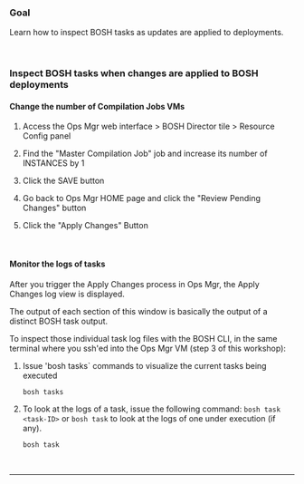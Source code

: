### Goal

Learn how to inspect BOSH tasks as updates are applied to deployments.

<br/>

### Inspect BOSH tasks when changes are applied to BOSH deployments

#### Change the number of Compilation Jobs VMs

1. Access the Ops Mgr web interface > BOSH Director tile > Resource Config panel

1. Find the "Master Compilation Job" job and increase its number of INSTANCES by 1

1. Click the SAVE button

1. Go back to Ops Mgr HOME page and click the "Review Pending Changes" button

1. Click the "Apply Changes" Button

<br/>

####  Monitor the logs of tasks

After you trigger the Apply Changes process in Ops Mgr, the Apply Changes log view is displayed.

The output of each section of this window is basically the output of a distinct BOSH task output.

To inspect those individual task log files with the BOSH CLI, in the same terminal where you ssh'ed into the Ops Mgr VM (step 3 of this workshop):

1. Issue 'bosh tasks` commands to visualize the current tasks being executed

   ```execute
   bosh tasks
   ```

1. To look at the logs of a task, issue the following command: `bosh task <task-ID>` or `bosh task` to look at the logs of one under execution (if any).

   ```execute
   bosh task
   ```

<br/>

---